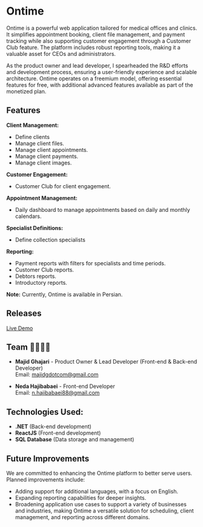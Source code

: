# Ontime

Ontime is a powerful web application tailored for medical offices and clinics. It simplifies appointment booking, client file management, and payment tracking while also supporting customer engagement through a Customer Club feature. The platform includes robust reporting tools, making it a valuable asset for CEOs and administrators.

As the product owner and lead developer, I spearheaded the R&D efforts and development process, ensuring a user-friendly experience and scalable architecture. Ontime operates on a freemium model, offering essential features for free, with additional advanced features available as part of the monetized plan.

## Features

**Client Management:**
- Define clients 
- Manage client files.
- Manage client appointments.
- Manage client payments.
- Manage client images.

**Customer Engagement:**
- Customer Club for client engagement.

**Appointment Management:**
- Daily dashboard to manage appointments based on daily and monthly calendars.

**Specialist Definitions:**
- Define collection specialists

**Reporting:**
- Payment reports with filters for specialists and time periods.
- Customer Club reports.
- Debtors reports.
- Introductory reports.
 
**Note:** Currently, Ontime is available in Persian.

## Releases

[Live Demo](http://www.0ntime.ir/)

## Team 👩‍💻👨‍💻

- **Majid Ghajari** - Product Owner & Lead Developer (Front-end & Back-end Developer)  
  Email: [majidgdotcom@gmail.com](mailto:majidgdotcom@gmail.com)

- **Neda Hajibabaei** - Front-end Developer  
  Email: [n.hajibabaei88@gmail.com](mailto:n.hajibabaei88@gmail.com)

## Technologies Used:

- **.NET** (Back-end development)
- **ReactJS** (Front-end development)
- **SQL Database** (Data storage and management)

## Future Improvements

We are committed to enhancing the Ontime platform to better serve users. Planned improvements include:
- Adding support for additional languages, with a focus on English.
- Expanding reporting capabilities for deeper insights.
- Broadening application use cases to support a variety of businesses and industries, making Ontime a versatile solution for scheduling, client management, and reporting across different domains.
